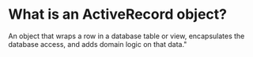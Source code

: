 ---
---
# What is an ActiveRecord object?

An object that wraps a row in a database table or view, encapsulates the database access, and adds domain logic on that data."

